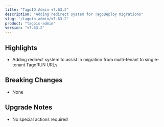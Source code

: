 ```yaml
---
title: "TagoIO Admin v7.63.2"
description: "Adding redirect system for TagoDeploy migrations"
slug: "/tagoio-admin/v7-63-2"
product: "tagoio-admin"
version: "v7.63.2"
---
```


## Highlights

- Adding redirect system to assist in migration from multi-tenant to single-tenant TagoRUN URLs

## Breaking Changes

- None

## Upgrade Notes

- No special actions required
